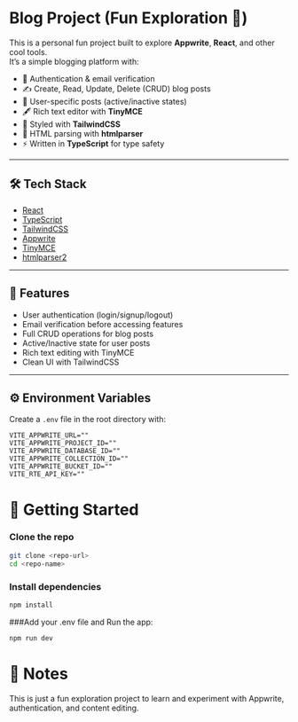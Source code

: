 # Blog Project (Fun Exploration 🚀)

This is a personal fun project built to explore **Appwrite**, **React**, and other cool tools.  
It’s a simple blogging platform with:

- 🔑 Authentication & email verification  
- ✍️ Create, Read, Update, Delete (CRUD) blog posts  
- 👤 User-specific posts (active/inactive states)  
- 🖋️ Rich text editor with **TinyMCE**  
- 🎨 Styled with **TailwindCSS**  
- 🧩 HTML parsing with **htmlparser**  
- ⚡ Written in **TypeScript** for type safety  

---

## 🛠️ Tech Stack
- [React](https://react.dev/)  
- [TypeScript](https://www.typescriptlang.org/)  
- [TailwindCSS](https://tailwindcss.com/)  
- [Appwrite](https://appwrite.io/)  
- [TinyMCE](https://www.tiny.cloud/)  
- [htmlparser2](https://github.com/fb55/htmlparser2)  

---

## 🔑 Features
- User authentication (login/signup/logout)  
- Email verification before accessing features  
- Full CRUD operations for blog posts  
- Active/Inactive state for user posts  
- Rich text editing with TinyMCE  
- Clean UI with TailwindCSS  

---

## ⚙️ Environment Variables
Create a `.env` file in the root directory with:

```env
VITE_APPWRITE_URL=""
VITE_APPWRITE_PROJECT_ID=""
VITE_APPWRITE_DATABASE_ID=""
VITE_APPWRITE_COLLECTION_ID=""
VITE_APPWRITE_BUCKET_ID=""
VITE_RTE_API_KEY=""
```

# 🚀 Getting Started

### Clone the repo
```bash
git clone <repo-url>
cd <repo-name>
```
### Install dependencies
```bash
npm install
```
###Add your .env file and Run the app:
```bash
npm run dev
```
# 📌 Notes
This is just a fun exploration project to learn and experiment with Appwrite, authentication, and content editing.
